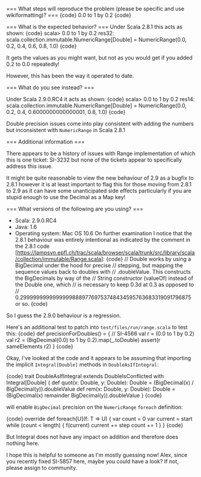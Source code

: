 === What steps will reproduce the problem (please be specific and use wikiformatting)? ===
{code}
  0.0 to 1 by 0.2
{code} 

=== What is the expected behavior? ===
Under Scala 2.8.1 this acts as shown:
{code}
scala> 0.0 to 1 by 0.2
res32: scala.collection.immutable.NumericRange[Double] = NumericRange(0.0, 0.2, 0.4, 0.6, 0.8, 1.0)
{code}

It gets the values as you might want, but not as you would get if you added 0.2 to 0.0 repeatedly!

However, this has been the way it operated to date.

=== What do you see instead? ===

Under Scala 2.9.0.RC4 it acts as shown:
{code}
scala> 0.0 to 1 by 0.2
res14: scala.collection.immutable.NumericRange[Double] = NumericRange(0.0, 0.2, 0.4, 0.6000000000000001, 0.8, 1.0)
{code}

Double precision issues come into play consistent with adding the numbers but inconsistent with `NumericRange` in Scala 2.8.1

=== Additional information ===

There appears to be a history of issues with Range implementation of which this is one ticket: SI-3232 but none of the tickets appear to specifically address this issue.

It might be quite reasonable to view the new behaviour of 2.9 as a bugfix to 2.8.1 however it is at least important to flag this for those moving from 2.8.1 to 2.9 as it can have some unanticipated side effects particularly if you are stupid enough to use the Decimal as a Map key!

=== What versions of the following are you using? ===
  - Scala: 2.9.0.RC4
  - Java: 1.6
  - Operating system: Mac OS 10.6
On further examination I notice that the 2.8.1 behaviour was entirely intentional as indicated by the comment in the 2.8.1 code
[https://lampsvn.epfl.ch/trac/scala/browser/scala/trunk/src/library/scala/collection/immutable/Range.scala]:
{code}
  // Double works by using a BigDecimal under the hood for precise
  // stepping, but mapping the sequence values back to doubles with
  // .doubleValue.  This constructs the BigDecimals by way of the
  // String constructor (valueOf) instead of the Double one, which
  // is necessary to keep 0.3d at 0.3 as opposed to
  // 0.299999999999999988897769753748434595763683319091796875 or so.
{code}

So I guess the 2.9.0 behaviour is a regression.

Here's an additional test to patch into `test/files/run/range.scala` to test this:
{code}
  def precisionForDoubles() = {
     // SI-4566
     val r = (0.0 to 1 by 0.2)
     val r2 = (BigDecimal(0.0) to 1 by 0.2).map(_.toDouble)
     assert(r sameElements r2)
  }
{code}


Okay, I've looked at the code and it appears to be assuming that importing the implicit `Integral[Double]` methods in `DoubleAsIfIntegral`:

{code}
  trait DoubleAsIfIntegral extends DoubleIsConflicted with Integral[Double] {
    def quot(x: Double, y: Double): Double = (BigDecimal(x) / BigDecimal(y)).doubleValue
    def rem(x: Double, y: Double): Double = (BigDecimal(x) remainder BigDecimal(y)).doubleValue
  }
{code}

 will enable `BigDecimal` precision on the `NumericRange` `foreach` definition:

{code}
  override def foreach[U](f: T => U) {
    var count = 0
    var current = start
    while (count < length) {
      f(current)
      current += step
      count += 1
    }
  }
{code}

But Integral does not have any impact on addition and therefore does nothing here.

I hope this is helpful to someone as I'm mostly guessing now!
Alex, since you recently fixed SI-5857 here, maybe you could have a look? If not, please assign to community.
